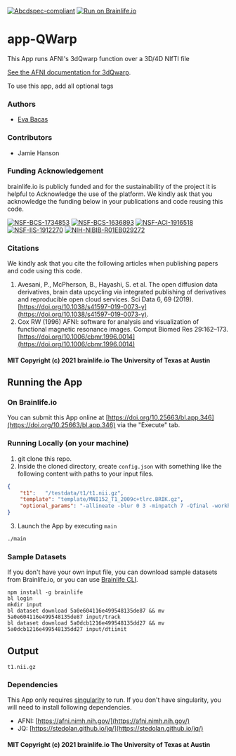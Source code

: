 [![Abcdspec-compliant](https://img.shields.io/badge/ABCD_Spec-v1.1-green.svg)](https://github.com/brain-life/abcd-spec)
[![Run on Brainlife.io](https://img.shields.io/badge/Brainlife-bl.app.346-blue.svg)](https://doi.org/10.25663/brainlife.app.346)

# app-QWarp

This App runs AFNI's 3dQwarp function over a 3D/4D NIfTI file

[See the AFNI documentation for 3dQwarp](https://afni.nimh.nih.gov/pub/dist/doc/program_help/3dQwarp.html).

To use this app, add all optional tags
### Authors
- [Eva Bacas](e.bacas@pitt.edu)

### Contributors
- Jamie Hanson

### Funding Acknowledgement
brainlife.io is publicly funded and for the sustainability of the project it is helpful to Acknowledge the use of the platform. We kindly ask that you acknowledge the funding below in your publications and code reusing this code.

[![NSF-BCS-1734853](https://img.shields.io/badge/NSF_BCS-1734853-blue.svg)](https://nsf.gov/awardsearch/showAward?AWD_ID=1734853)
[![NSF-BCS-1636893](https://img.shields.io/badge/NSF_BCS-1636893-blue.svg)](https://nsf.gov/awardsearch/showAward?AWD_ID=1636893)
[![NSF-ACI-1916518](https://img.shields.io/badge/NSF_ACI-1916518-blue.svg)](https://nsf.gov/awardsearch/showAward?AWD_ID=1916518)
[![NSF-IIS-1912270](https://img.shields.io/badge/NSF_IIS-1912270-blue.svg)](https://nsf.gov/awardsearch/showAward?AWD_ID=1912270)
[![NIH-NIBIB-R01EB029272](https://img.shields.io/badge/NIH_NIBIB-R01EB029272-green.svg)](https://grantome.com/grant/NIH/R01-EB029272-01)

### Citations
We kindly ask that you cite the following articles when publishing papers and code using this code.

1. Avesani, P., McPherson, B., Hayashi, S. et al. The open diffusion data derivatives, brain data upcycling via integrated publishing of derivatives and reproducible open cloud services. Sci Data 6, 69 (2019). [https://doi.org/10.1038/s41597-019-0073-y](https://doi.org/10.1038/s41597-019-0073-y).
2. Cox RW (1996) AFNI: software for analysis and visualization of functional magnetic resonance images. Comput Biomed Res 29:162–173. [https://doi.org/10.1006/cbmr.1996.0014](https://doi.org/10.1006/cbmr.1996.0014)

#### MIT Copyright (c) 2021 brainlife.io The University of Texas at Austin

## Running the App

### On Brainlife.io

You can submit this App online at [https://doi.org/10.25663/bl.app.346](https://doi.org/10.25663/bl.app.346) via the "Execute" tab.

### Running Locally (on your machine)

1. git clone this repo.
2. Inside the cloned directory, create `config.json` with something like the following content with paths to your input files.

```json
{
	"t1":	"/testdata/t1/t1.nii.gz",
	"template": "template/MNI152_T1_2009c+tlrc.BRIK.gz",
	"optional_params": "-allineate -blur 0 3 -minpatch 7 -Qfinal -workhard"
}
```

3. Launch the App by executing `main`

```bash
./main
```

### Sample Datasets

If you don't have your own input file, you can download sample datasets from Brainlife.io, or you can use [Brainlife CLI](https://github.com/brain-life/cli).

```
npm install -g brainlife
bl login
mkdir input
bl dataset download 5a0e604116e499548135de87 && mv 5a0e604116e499548135de87 input/track
bl dataset download 5a0dcb1216e499548135dd27 && mv 5a0dcb1216e499548135dd27 input/dtiinit
```

## Output

`t1.nii.gz`

### Dependencies

This App only requires [singularity](https://www.sylabs.io/singularity/) to run. If you don't have singularity, you will need to install following dependencies.  

  - AFNI: [https://afni.nimh.nih.gov/](https://afni.nimh.nih.gov/)
  - JQ: [https://stedolan.github.io/jq/](https://stedolan.github.io/jq/)

#### MIT Copyright (c) 2021 brainlife.io The University of Texas at Austin
